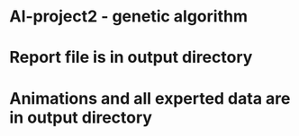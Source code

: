 # AI-project2 - genetic algorithm

# Report file is in output directory
# Animations and all experted data are in output directory
